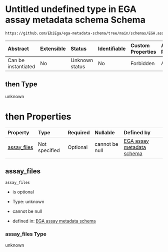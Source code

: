# Untitled undefined type in EGA assay metadata schema Schema

```txt
https://github.com/EbiEga/ega-metadata-schema/tree/main/schemas/EGA.assay.json#/allOf/1/then
```



| Abstract            | Extensible | Status         | Identifiable | Custom Properties | Additional Properties | Access Restrictions | Defined In                                                                 |
| :------------------ | :--------- | :------------- | :----------- | :---------------- | :-------------------- | :------------------ | :------------------------------------------------------------------------- |
| Can be instantiated | No         | Unknown status | No           | Forbidden         | Allowed               | none                | [EGA.assay.json\*](../../../schemas/EGA.assay.json "open original schema") |

## then Type

unknown

# then Properties

| Property                     | Type          | Required | Nullable       | Defined by                                                                                                                                                                                                                              |
| :--------------------------- | :------------ | :------- | :------------- | :-------------------------------------------------------------------------------------------------------------------------------------------------------------------------------------------------------------------------------------- |
| [assay\_files](#assay_files) | Not specified | Optional | cannot be null | [EGA assay metadata schema](ega-11-allof-allowed-filetypes-for-a-sequencing-assay-then-properties-assay_files.md "https://github.com/EbiEga/ega-metadata-schema/tree/main/schemas/EGA.assay.json#/allOf/1/then/properties/assay_files") |

## assay\_files



`assay_files`

*   is optional

*   Type: unknown

*   cannot be null

*   defined in: [EGA assay metadata schema](ega-11-allof-allowed-filetypes-for-a-sequencing-assay-then-properties-assay_files.md "https://github.com/EbiEga/ega-metadata-schema/tree/main/schemas/EGA.assay.json#/allOf/1/then/properties/assay_files")

### assay\_files Type

unknown
